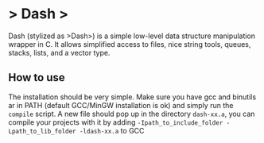 # > Dash >
Dash (stylized as >Dash>) is a simple low-level data structure manipulation wrapper in C. It allows simplified access to files, nice string tools, queues, stacks, lists, and a vector type.

## How to use
The installation should be very simple. Make sure you have gcc and binutils ar in PATH (default GCC/MinGW installation is ok) and simply run the `compile` script. A new file should pop up in the directory `dash-xx.a`, you can compile your projects with it by adding 
```-Ipath_to_include_folder -Lpath_to_lib_folder -ldash-xx.a```
to GCC